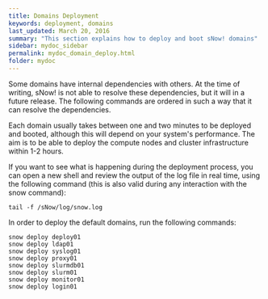 ```yaml
---
title: Domains Deployment
keywords: deployment, domains
last_updated: March 20, 2016
summary: "This section explains how to deploy and boot sNow! domains"
sidebar: mydoc_sidebar
permalink: mydoc_domain_deploy.html
folder: mydoc
---
```


Some domains have internal dependencies with others. At the time of writing, sNow! is not able to resolve these dependencies, but it will in a future release. The following commands are ordered in such a way that it can resolve the dependencies.

Each domain usually takes between one and two minutes to be deployed and booted, although this will depend on your system's performance. The aim is to be able to deploy the compute nodes and cluster infrastructure within 1-2 hours.

If you want to see what is happening during the deployment process, you can open a new shell and review the output of the log file in real time, using the following command (this is also valid during any interaction with the snow command):
```
tail -f /sNow/log/snow.log
```
In order to deploy the default domains, run the following commands:
```
snow deploy deploy01
snow deploy ldap01
snow deploy syslog01
snow deploy proxy01
snow deploy slurmdb01
snow deploy slurm01
snow deploy monitor01
snow deploy login01
```
